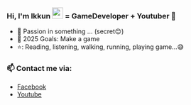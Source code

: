 ### Hi, I'm Ikkun <img src="https://media.giphy.com/media/hvRJCLFzcasrR4ia7z/giphy.gif" width="25px">  = GameDeveloper + Youtuber 🌻  


- 🔭 Passion in something ... (secret😊)
- 💪 2025 Goals: Make a game
- ⭐: Reading, listening, walking, running, playing game...😅

### 📫 Contact me via:
- [Facebook]([https://www.facebook.com/profile.php?id=100054549385715](https://www.facebook.com/quan.nguyenhuu.50364))
- [Youtube](https://www.youtube.com/@ikkun4029)
